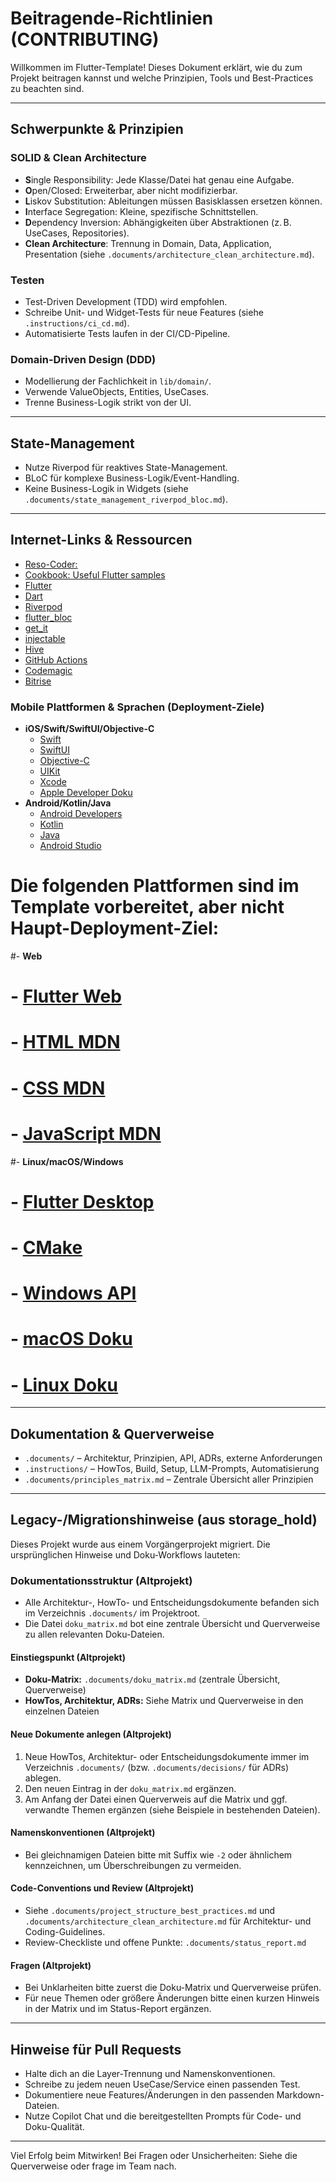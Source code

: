 # Beitragende-Richtlinien (CONTRIBUTING)

Willkommen im Flutter-Template! Dieses Dokument erklärt, wie du zum Projekt beitragen kannst und welche Prinzipien, Tools und Best-Practices zu beachten sind.

---

## Schwerpunkte & Prinzipien

### SOLID & Clean Architecture
- **S**ingle Responsibility: Jede Klasse/Datei hat genau eine Aufgabe.
- **O**pen/Closed: Erweiterbar, aber nicht modifizierbar.
- **L**iskov Substitution: Ableitungen müssen Basisklassen ersetzen können.
- **I**nterface Segregation: Kleine, spezifische Schnittstellen.
- **D**ependency Inversion: Abhängigkeiten über Abstraktionen (z. B. UseCases, Repositories).
- **Clean Architecture**: Trennung in Domain, Data, Application, Presentation (siehe `.documents/architecture_clean_architecture.md`).

### Testen
- Test-Driven Development (TDD) wird empfohlen.
- Schreibe Unit- und Widget-Tests für neue Features (siehe `.instructions/ci_cd.md`).
- Automatisierte Tests laufen in der CI/CD-Pipeline.

### Domain-Driven Design (DDD)
- Modellierung der Fachlichkeit in `lib/domain/`.
- Verwende ValueObjects, Entities, UseCases.
- Trenne Business-Logik strikt von der UI.

---

## State-Management
- Nutze Riverpod für reaktives State-Management.
- BLoC für komplexe Business-Logik/Event-Handling.
- Keine Business-Logik in Widgets (siehe `.documents/state_management_riverpod_bloc.md`).

---

## Internet-Links & Ressourcen
- [Reso-Coder:](https://resocoder.com/2022/04/22/riverpod-2-0-complete-guide-flutter-tutorial/)
- [Cookbook: Useful Flutter samples](https://docs.flutter.dev/cookbook)
- [Flutter](https://flutter.dev/)
- [Dart](https://dart.dev/)
- [Riverpod](https://riverpod.dev/)
- [flutter_bloc](https://pub.dev/packages/flutter_bloc)
- [get_it](https://pub.dev/packages/get_it)
- [injectable](https://pub.dev/packages/injectable)
- [Hive](https://pub.dev/packages/hive)
- [GitHub Actions](https://docs.github.com/en/actions)
- [Codemagic](https://codemagic.io/)
- [Bitrise](https://www.bitrise.io/)

### Mobile Plattformen & Sprachen (Deployment-Ziele)
- **iOS/Swift/SwiftUI/Objective-C**
  - [Swift](https://swift.org/documentation/)
  - [SwiftUI](https://developer.apple.com/xcode/swiftui/)
  - [Objective-C](https://developer.apple.com/documentation/objectivec)
  - [UIKit](https://developer.apple.com/documentation/uikit)
  - [Xcode](https://developer.apple.com/xcode/)
  - [Apple Developer Doku](https://developer.apple.com/documentation/)
- **Android/Kotlin/Java**
  - [Android Developers](https://developer.android.com/docs)
  - [Kotlin](https://kotlinlang.org/docs/home.html)
  - [Java](https://docs.oracle.com/en/java/)
  - [Android Studio](https://developer.android.com/studio)

# Die folgenden Plattformen sind im Template vorbereitet, aber nicht Haupt-Deployment-Ziel:
#- **Web**
#  - [Flutter Web](https://docs.flutter.dev/platform-integration/web)
#  - [HTML MDN](https://developer.mozilla.org/de/docs/Web/HTML)
#  - [CSS MDN](https://developer.mozilla.org/de/docs/Web/CSS)
#  - [JavaScript MDN](https://developer.mozilla.org/de/docs/Web/JavaScript)
#- **Linux/macOS/Windows**
#  - [Flutter Desktop](https://docs.flutter.dev/desktop)
#  - [CMake](https://cmake.org/documentation/)
#  - [Windows API](https://learn.microsoft.com/de-de/windows/win32/api/)
#  - [macOS Doku](https://developer.apple.com/documentation/macos-release-notes)
#  - [Linux Doku](https://www.kernel.org/doc/html/latest/)

---

## Dokumentation & Querverweise
- `.documents/` – Architektur, Prinzipien, API, ADRs, externe Anforderungen
- `.instructions/` – HowTos, Build, Setup, LLM-Prompts, Automatisierung
- `.documents/principles_matrix.md` – Zentrale Übersicht aller Prinzipien

---

## Legacy-/Migrationshinweise (aus storage_hold)

Dieses Projekt wurde aus einem Vorgängerprojekt migriert. Die ursprünglichen Hinweise und Doku-Workflows lauteten:

### Dokumentationsstruktur (Altprojekt)
- Alle Architektur-, HowTo- und Entscheidungsdokumente befanden sich im Verzeichnis `.documents/` im Projektroot.
- Die Datei `doku_matrix.md` bot eine zentrale Übersicht und Querverweise zu allen relevanten Doku-Dateien.

#### Einstiegspunkt (Altprojekt)
- **Doku-Matrix:** `.documents/doku_matrix.md` (zentrale Übersicht, Querverweise)
- **HowTos, Architektur, ADRs:** Siehe Matrix und Querverweise in den einzelnen Dateien

#### Neue Dokumente anlegen (Altprojekt)
1. Neue HowTos, Architektur- oder Entscheidungsdokumente immer im Verzeichnis `.documents/` (bzw. `.documents/decisions/` für ADRs) ablegen.
2. Den neuen Eintrag in der `doku_matrix.md` ergänzen.
3. Am Anfang der Datei einen Querverweis auf die Matrix und ggf. verwandte Themen ergänzen (siehe Beispiele in bestehenden Dateien).

#### Namenskonventionen (Altprojekt)
- Bei gleichnamigen Dateien bitte mit Suffix wie `-2` oder ähnlichem kennzeichnen, um Überschreibungen zu vermeiden.

#### Code-Conventions und Review (Altprojekt)
- Siehe `.documents/project_structure_best_practices.md` und `.documents/architecture_clean_architecture.md` für Architektur- und Coding-Guidelines.
- Review-Checkliste und offene Punkte: `.documents/status_report.md`

#### Fragen (Altprojekt)
- Bei Unklarheiten bitte zuerst die Doku-Matrix und Querverweise prüfen.
- Für neue Themen oder größere Änderungen bitte einen kurzen Hinweis in der Matrix und im Status-Report ergänzen.

---

## Hinweise für Pull Requests
- Halte dich an die Layer-Trennung und Namenskonventionen.
- Schreibe zu jedem neuen UseCase/Service einen passenden Test.
- Dokumentiere neue Features/Änderungen in den passenden Markdown-Dateien.
- Nutze Copilot Chat und die bereitgestellten Prompts für Code- und Doku-Qualität.

---

Viel Erfolg beim Mitwirken! Bei Fragen oder Unsicherheiten: Siehe die Querverweise oder frage im Team nach.

